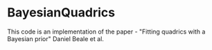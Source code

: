 # BayesianQuadrics

This code is an implementation of the paper - 
"Fitting quadrics with a Bayesian prior" Daniel Beale et al.

